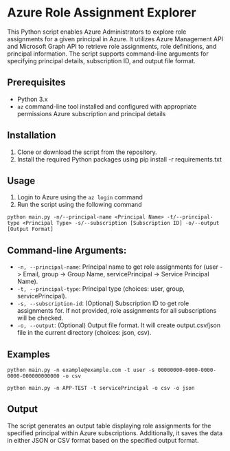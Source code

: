 # Azure Role Assignment Explorer

This Python script enables Azure Administrators to explore role assignments for a given principal in Azure. It utilizes Azure Management API and Microsoft Graph API to retrieve role assignments, role definitions, and principal information. The script supports command-line arguments for specifying principal details, subscription ID, and output file format.

## Prerequisites
- Python 3.x
- `az` command-line tool installed and configured with appropriate permissions Azure subscription and principal details

## Installation
1. Clone or download the script from the repository.
2. Install the required Python packages using pip install -r requirements.txt

## Usage
1. Login to Azure using the `az login` command
2. Run the script using the following command
```
python main.py -n/--principal-name <Principal Name> -t/--principal-type <Principal Type> -s/--subscription [Subscription ID] -o/--output [Output Format]
```

## Command-line Arguments:
- `-n, --principal-name`: Principal name to get role assignments for (user -> Email, group -> Group Name, servicePrincipal -> Service Principal Name).
- `-t, --principal-type`: Principal type (choices: user, group, servicePrincipal).
- `-s, --subscription-id`: (Optional) Subscription ID to get role assignments for. If not provided, role assignments for all subscriptions will be checked.
- `-o, --output`: (Optional) Output file format. It will create output.csv/json file in the current directory (choices: json, csv).

## Examples
```
python main.py -n example@example.com -t user -s 00000000-0000-0000-0000-000000000000 -o csv
```

```
python main.py -n APP-TEST -t servicePrincipal -o csv -o json
```


## Output
The script generates an output table displaying role assignments for the specified principal within Azure subscriptions. Additionally, it saves the data in either JSON or CSV format based on the specified output format.

